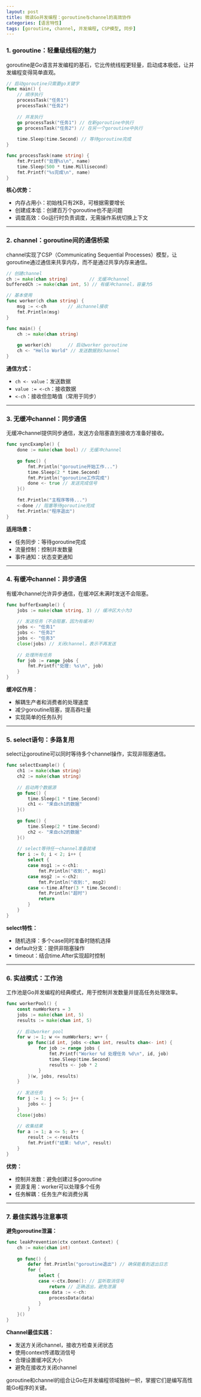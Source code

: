 ```yaml
---
layout: post
title: 微读Go并发编程：goroutine与channel的高效协作
categories: [语言特性]
tags: [goroutine, channel, 并发编程, CSP模型, 同步]
---
```


### 1. goroutine：轻量级线程的魅力

goroutine是Go语言并发编程的基石，它比传统线程更轻量，启动成本极低，让并发编程变得简单直观。

```go
// 启动goroutine只需要go关键字
func main() {
    // 顺序执行
    processTask("任务1")
    processTask("任务2")
    
    // 并发执行
    go processTask("任务1") // 在新goroutine中执行
    go processTask("任务2") // 在另一个goroutine中执行
    
    time.Sleep(time.Second) // 等待goroutine完成
}

func processTask(name string) {
    fmt.Printf("处理%s\n", name)
    time.Sleep(500 * time.Millisecond)
    fmt.Printf("%s完成\n", name)
}
```

**核心优势：**
- 内存占用小：初始栈只有2KB，可根据需要增长
- 创建成本低：创建百万个goroutine也不是问题
- 调度高效：Go运行时负责调度，无需操作系统切换上下文

---

### 2. channel：goroutine间的通信桥梁

channel实现了CSP（Communicating Sequential Processes）模型，让goroutine通过通信来共享内存，而不是通过共享内存来通信。

```go
// 创建channel
ch := make(chan string)        // 无缓冲channel
bufferedCh := make(chan int, 5) // 有缓冲channel，容量为5

// 基本使用
func worker(ch chan string) {
    msg := <-ch        // 从channel接收
    fmt.Println(msg)
}

func main() {
    ch := make(chan string)
    
    go worker(ch)      // 启动worker goroutine
    ch <- "Hello World" // 发送数据到channel
}
```

**通信方式：**
- `ch <- value`：发送数据
- `value := <-ch`：接收数据
- `<-ch`：接收但忽略值（常用于同步）

---

### 3. 无缓冲channel：同步通信

无缓冲channel提供同步通信，发送方会阻塞直到接收方准备好接收。

```go
func syncExample() {
    done := make(chan bool) // 无缓冲channel
    
    go func() {
        fmt.Println("goroutine开始工作...")
        time.Sleep(2 * time.Second)
        fmt.Println("goroutine工作完成")
        done <- true // 发送完成信号
    }()
    
    fmt.Println("主程序等待...")
    <-done // 阻塞等待goroutine完成
    fmt.Println("程序退出")
}
```

**适用场景：**
- 任务同步：等待goroutine完成
- 流量控制：控制并发数量
- 事件通知：状态变更通知

---

### 4. 有缓冲channel：异步通信

有缓冲channel允许异步通信，在缓冲区未满时发送不会阻塞。

```go
func bufferExample() {
    jobs := make(chan string, 3) // 缓冲区大小为3
    
    // 发送任务（不会阻塞，因为有缓冲）
    jobs <- "任务1"
    jobs <- "任务2"
    jobs <- "任务3"
    close(jobs) // 关闭channel，表示不再发送
    
    // 处理所有任务
    for job := range jobs {
        fmt.Printf("处理: %s\n", job)
    }
}
```

**缓冲区作用：**
- 解耦生产者和消费者的处理速度
- 减少goroutine阻塞，提高吞吐量
- 实现简单的任务队列

---

### 5. select语句：多路复用

select让goroutine可以同时等待多个channel操作，实现非阻塞通信。

```go
func selectExample() {
    ch1 := make(chan string)
    ch2 := make(chan string)
    
    // 启动两个数据源
    go func() {
        time.Sleep(1 * time.Second)
        ch1 <- "来自ch1的数据"
    }()
    
    go func() {
        time.Sleep(2 * time.Second)
        ch2 <- "来自ch2的数据"
    }()
    
    // select等待任一channel准备就绪
    for i := 0; i < 2; i++ {
        select {
        case msg1 := <-ch1:
            fmt.Println("收到:", msg1)
        case msg2 := <-ch2:
            fmt.Println("收到:", msg2)
        case <-time.After(3 * time.Second):
            fmt.Println("超时")
            return
        }
    }
}
```

**select特性：**
- 随机选择：多个case同时准备时随机选择
- default分支：提供非阻塞操作
- timeout：结合time.After实现超时控制

---

### 6. 实战模式：工作池

工作池是Go并发编程的经典模式，用于控制并发数量并提高任务处理效率。

```go
func workerPool() {
    const numWorkers = 3
    jobs := make(chan int, 5)
    results := make(chan int, 5)
    
    // 启动worker pool
    for w := 1; w <= numWorkers; w++ {
        go func(id int, jobs <-chan int, results chan<- int) {
            for job := range jobs {
                fmt.Printf("Worker %d 处理任务 %d\n", id, job)
                time.Sleep(time.Second)
                results <- job * 2
            }
        }(w, jobs, results)
    }
    
    // 发送任务
    for j := 1; j <= 5; j++ {
        jobs <- j
    }
    close(jobs)
    
    // 收集结果
    for a := 1; a <= 5; a++ {
        result := <-results
        fmt.Printf("结果: %d\n", result)
    }
}
```

**优势：**
- 控制并发数：避免创建过多goroutine
- 资源复用：worker可以处理多个任务
- 任务解耦：任务生产和消费分离

---

### 7. 最佳实践与注意事项

**避免goroutine泄漏：**
```go
func leakPrevention(ctx context.Context) {
    ch := make(chan int)
    
    go func() {
        defer fmt.Println("goroutine退出") // 确保能看到退出日志
        for {
            select {
            case <-ctx.Done(): // 监听取消信号
                return // 正确退出，避免泄漏
            case data := <-ch:
                processData(data)
            }
        }
    }()
}
```

**Channel最佳实践：**
- 发送方关闭channel，接收方检查关闭状态
- 使用context传递取消信号
- 合理设置缓冲区大小
- 避免在接收方关闭channel

goroutine和channel的组合让Go在并发编程领域独树一帜，掌握它们是编写高性能Go程序的关键。
